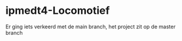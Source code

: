 # ipmedt4-Locomotief

Er ging iets verkeerd met de main branch, het project zit op de master branch
